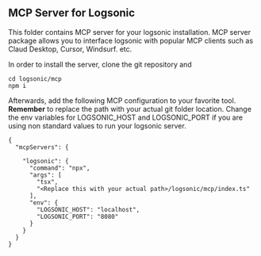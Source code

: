 ## MCP Server for Logsonic

This folder contains MCP server for your logsonic installation. MCP server package allows you to interface logsonic with popular MCP clients 
such as Claud Desktop, Cursor, Windsurf. etc. 

In order to install the server, clone the git repository and 

```
cd logsonic/mcp
npm i 
```

Afterwards, add the following MCP configuration to your favorite tool. **Remember** to replace the path with your actual git folder location. 
Change the env variables for LOGSONIC_HOST and LOGSONIC_PORT if you are using non standard values to run your logsonic server. 

```
{
  "mcpServers": {
    
    "logsonic": {
      "command": "npx",
      "args": [
        "tsx",
        "<Replace this with your actual path>/logsonic/mcp/index.ts"
      ],
      "env": {
        "LOGSONIC_HOST": "localhost",
        "LOGSONIC_PORT": "8080"
      }
    }
  }
}
```